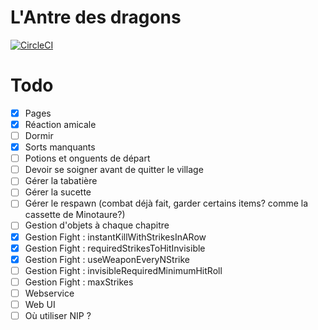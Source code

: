 # L'Antre des dragons

[![CircleCI](https://circleci.com/gh/jsmadja/antre-des-dragons.svg?style=svg)](https://circleci.com/gh/jsmadja/antre-des-dragons)

# Todo
- [X] Pages
- [X] Réaction amicale
- [ ] Dormir
- [X] Sorts manquants
- [ ] Potions et onguents de départ
- [ ] Devoir se soigner avant de quitter le village
- [ ] Gérer la tabatière
- [ ] Gérer la sucette
- [ ] Gérer le respawn (combat déjà fait, garder certains items? comme la cassette de Minotaure?)
- [ ] Gestion d'objets à chaque chapitre
- [X] Gestion Fight : instantKillWithStrikesInARow
- [X] Gestion Fight : requiredStrikesToHitInvisible
- [X] Gestion Fight : useWeaponEveryNStrike
- [ ] Gestion Fight : invisibleRequiredMinimumHitRoll
- [ ] Gestion Fight : maxStrikes
- [ ] Webservice
- [ ] Web UI
- [ ] Où utiliser NIP ?

